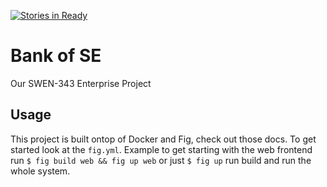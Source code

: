 [![Stories in Ready](https://badge.waffle.io/bankofse/core.png?label=ready&title=Ready)](https://waffle.io/bankofse/core)

# Bank of SE
Our SWEN-343 Enterprise Project

## Usage
This project is built ontop of Docker and Fig, check out those docs.
To get started look at the `fig.yml`. Example to get starting with the web frontend run `$ fig build web && fig up web` or just `$ fig up` run build and run the whole system.
